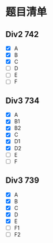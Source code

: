 # 题目清单

## Div2 742
- [x] A
- [x] B
- [x] C
- [ ] D
- [ ] E
- [ ] F

## Div3 734
- [x] A
- [x] B1
- [x] B2
- [x] C
- [x] D1
- [x] D2
- [ ] E
- [ ] F

## Div3 739
- [x] A
- [x] B
- [x] C
- [x] D
- [x] E
- [ ] F1
- [ ] F2
